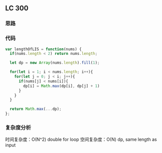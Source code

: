 ## LC 300

### 思路

### 代码

```JavaScript
var lengthOfLIS = function(nums) {
  if(nums.length < 2) return nums.length;

  let dp = new Array(nums.length).fill(1);

  for(let i = 1; i < nums.length; i++){
    for(let j = 0; j < i; j++){
      if(nums[j] < nums[i]){
        dp[i] = Math.max(dp[i], dp[j] + 1)
      }
    }
  }

  return Math.max(...dp);
};
```

### 复杂度分析

时间复杂度：O(N^2) double for loop
空间复杂度：O(N) dp, same length as input

